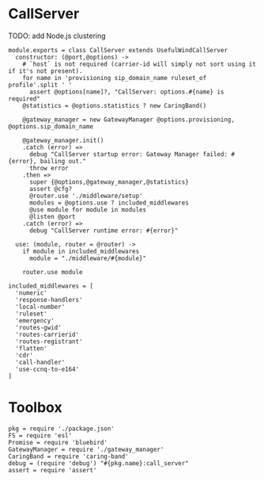 CallServer
==========

TODO: add Node.js clustering

    module.exports = class CallServer extends UsefulWindCallServer
      constructor: (@port,@options) ->
        # `host` is not required (carrier-id will simply not sort using it if it's not present).
        for name in 'provisioning sip_domain_name ruleset_of profile'.split ' '
          assert @options[name]?, "CallServer: options.#{name} is required"
        @statistics = @options.statistics ? new CaringBand()

        @gateway_manager = new GatewayManager @options.provisioning, @options.sip_domain_name

        @gateway_manager.init()
        .catch (error) =>
          debug "CallServer startup error: Gateway Manager failed: #{error}, bailing out."
          throw error
        .then =>
          super {@options,@gateway_manager,@statistics}
          assert @cfg?
          @router.use './middleware/setup'
          modules = @options.use ? included_middlewares
          @use module for module in modules
          @listen @port
        .catch (error) =>
          debug "CallServer runtime error: #{error}"

      use: (module, router = @router) ->
        if module in included_middlewares
          module = "./middleware/#{module}"

        router.use module

    included_middlewares = [
      'numeric'
      'response-handlers'
      'local-number'
      'ruleset'
      'emergency'
      'routes-gwid'
      'routes-carrierid'
      'routes-registrant'
      'flatten'
      'cdr'
      'call-handler'
      'use-ccnq-to-e164'
    ]

Toolbox
=======

    pkg = require './package.json'
    FS = require 'esl'
    Promise = require 'bluebird'
    GatewayManager = require './gateway_manager'
    CaringBand = require 'caring-band'
    debug = (require 'debug') "#{pkg.name}:call_server"
    assert = require 'assert'
